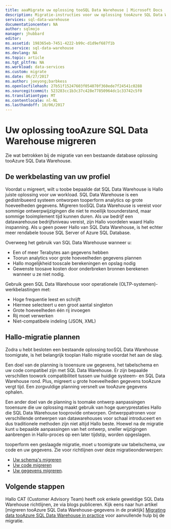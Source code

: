 ```yaml
---
title: aaaMigrate uw oplossing tooSQL Data Warehouse | Microsoft Docs
description: Migratie-instructies voor uw oplossing tooAzure SQL Data Warehouse-platform te brengen.
services: sql-data-warehouse
documentationcenter: NA
author: sqlmojo
manager: jhubbard
editor: 
ms.assetid: 198365eb-7451-4222-b99c-d1d9ef687f1b
ms.service: sql-data-warehouse
ms.devlang: NA
ms.topic: article
ms.tgt_pltfrm: NA
ms.workload: data-services
ms.custom: migrate
ms.date: 06/27/2017
ms.author: joeyong;barbkess
ms.openlocfilehash: 27b51f15247603f054070f360ede7f24541c0288
ms.sourcegitcommit: 523283cc1b3c37c428e77850964dc1c33742c5f0
ms.translationtype: MT
ms.contentlocale: nl-NL
ms.lasthandoff: 10/06/2017
---
```

# <a name="migrate-your-solution-tooazure-sql-data-warehouse"></a>Uw oplossing tooAzure SQL Data Warehouse migreren
Zie wat betrokken bij de migratie van een bestaande database oplossing tooAzure SQL Data Warehouse. 

## <a name="profile-your-workload"></a>De werkbelasting van uw profiel
Voordat u migreert, wilt u toobe bepaalde dat SQL Data Warehouse is Hallo juiste oplossing voor uw workload. SQL Data Warehouse is een gedistribueerd systeem ontworpen tooperform analytics op grote hoeveelheden gegevens.  Migreren tooSQL Data Warehouse is vereist voor sommige ontwerpwijzigingen die niet te moeilijk toounderstand, maar sommige tooimplement tijd kunnen duren. Als uw bedrijf een datawarehouse bedrijfsniveau vereist, zijn Hallo voordelen waard Hallo inspanning. Als u geen power Hallo van SQL Data Warehouse, is het echter meer rendabele toouse SQL Server of Azure SQL Database.

Overweeg het gebruik van SQL Data Warehouse wanneer u:
- Een of meer Terabytes aan gegevens hebben
- Toorun analytics voor grote hoeveelheden gegevens plannen
- Hallo mogelijkheid tooscale berekeningen en opslag nodig 
- Gewenste toosave kosten door onderbreken bronnen berekenen wanneer u ze niet nodig.

Gebruik geen SQL Data Warehouse voor operationele (OLTP-systemen)-werkbelastingen met:
- Hoge frequentie leest en schrijft
- Hiermee selecteert u een groot aantal singleton
- Grote hoeveelheden één rij invoegen
- Rij moet verwerken
- Niet-compatibele indeling (JSON, XML)


## <a name="plan-hello-migration"></a>Hallo-migratie plannen

Zodra u hebt besloten een bestaande oplossing tooSQL Data Warehouse toomigrate, is het belangrijk tooplan Hallo migratie voordat het aan de slag. 

Een doel van de planning is tooensure uw gegevens, het tabelschema en uw code compatibel zijn met SQL Data Warehouse. Er zijn bepaalde verschillen toowork compatibiliteit tussen uw huidige systeem- en SQL Data Warehouse rond. Plus, migreert u grote hoeveelheden gegevens tooAzure vergt tijd. Een zorgvuldige planning versnelt uw tooAzure gegevens ophalen. 

Een ander doel van de planning is toomake ontwerp aanpassingen tooensure die uw oplossing maakt gebruik van hoge queryprestaties Hallo die SQL Data Warehouse tooprovide ontworpen. Ontwerppatronen voor verschillende ontwerpen van datawarehouses voor schaal introduceert en dus traditionele methoden zijn niet altijd Hallo beste. Hoewel na de migratie kunt u bepaalde aanpassingen van het ontwerp, sneller wijzigingen aanbrengen in Hallo-proces op een later tijdstip, worden opgeslagen.

tooperform een geslaagde migratie, moet u toomigrate uw tabelschema, uw code en uw gegevens. Zie voor richtlijnen over deze migratieonderwerpen:

-  [Uw schema's migreren](sql-data-warehouse-migrate-schema.md)
-  [Uw code migreren](sql-data-warehouse-migrate-code.md)
-  [Uw gegevens migreren](sql-data-warehouse-migrate-data.md). 

<!--
## Perform hello migration


## Deploy hello solution


## Validate hello migration

-->

## <a name="next-steps"></a>Volgende stappen
Hallo CAT (Customer Advisory Team) heeft ook enkele geweldige SQL Data Warehouse richtlijnen, ze via blogs publiceren.  Kijk eens naar hun artikel [migreren tooAzure SQL Data Warehouse-gegevens in de praktijk] [ Migrating data tooAzure SQL Data Warehouse in practice] voor aanvullende hulp bij de migratie.

<!--Image references-->

<!--Article references-->

<!--MSDN references-->

<!--Other Web references-->
[Migrating data tooAzure SQL Data Warehouse in practice]: https://blogs.msdn.microsoft.com/sqlcat/2016/08/18/migrating-data-to-azure-sql-data-warehouse-in-practice/
